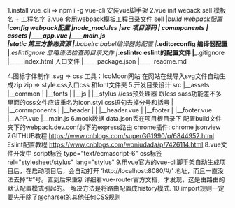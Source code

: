 1.install vue_cli => npm i -g vue-cli 安装vue脚手架
2.vue init wepack sell 模板名 + 工程名字
3.vue 套用webpack模板工程目录文件
      sell
        |__build    webpack配置
        |__config   webpack配置
        |__node_modules 
        |__src      项目源码
            |__  commponents
            |__  assets
            |____app.vue
            |____main.js    
        |__static   第三方静态资源
        |_____.babelrc   babel编译器的配置
        |_____.editorconfig 编译器配置
        |_____.eslintignore 忽略语法检查的目录文件
        |_____.eslintrc eslint的配置文件
        |_____.gitignore
        |_____index.html 入口文件
        |_____package.json 
        |_____readme.md

4.图标字体制作
    .svg => css
    工具：IcoMoon网站
    在网站在线导入svg文件自动生成zip
    zip => style.css入口css 和font文件夹
5.开发目录设计
    src
      |__assets
      |__common
      |     |__fonts
      |     |__js
      |     |__stylus //css预处理器 跟less sass功能差不多 里面的css文件应该重名为icon.styl css语句去掉分号和括号
      |      
      |__commponents
      |     |__header
      |     |       |__header.vue
      |     |__footer
      |             |__footer.vue
      |__APP.vue
      |__main.js
6.mock数据
    data.json丢在项目根目录下
    配置build文件夹下的webpack.dev.conf.js下的express路由
    chrome插件: chrome jsonview
7.GITHUB教程 https://www.cnblogs.com/superGG1990/p/6844952.html 
  Eslint配置教程 https://www.cnblogs.com/woniudada/p/7426114.html
8.vue文件开发中
 script标签 type="text/ecmascript-6"
 css标签   rel="stylesheet/stylus" lang="stylus"
9.用vue官方的vue-cli脚手架自动生成项目后，在启动项目后，会自动打开 ‘http://localhost:8080/#/’ 地址，而且一直没法去掉“#”号。直到后来重新详细看vue-router官方文档，才发现，这是由路由的默认配置模式引起的。
解决方法是将路由配置成history模式.
10.import规则一定要先于除了@charset的其他任何CSS规则
